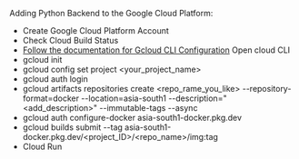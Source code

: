 Adding Python Backend to the Google Cloud Platform:

* Create Google Cloud Platform Account
* Check Cloud Build Status 
* [Follow the documentation for Gcloud CLI Configuration](https://cloud.google.com/sdk/docs/install)
  Open cloud CLI
* gcloud init
* gcloud config set project <your_project_name>
* gcloud auth login
* gcloud artifacts repositories create <repo_rame_you_like> --repository-format=docker --location=asia-south1 --description="<add_description>" --immutable-tags --async
* gcloud auth configure-docker asia-south1-docker.pkg.dev
* gcloud builds submit --tag asia-south1-docker.pkg.dev/<project_ID>/<repo_name>/<Imagename>img:<Tagname>tag
* Cloud Run
